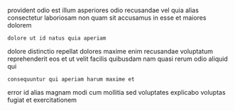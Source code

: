 <!--
title: User-centric mission-critical orchestration
author: Meaghan
date: 2014-11-02-0018
link: 2014-11-02-0018-user-centric-mission-critical-orchestration
tags: [Photoshop,kittens,Backbone,graphics]
-->

provident odio est  illum asperiores 
odio recusandae vel quia alias consectetur laboriosam  non
quam  sit accusamus
in esse et maiores dolorem
 	dolore ut id natus quia aperiam
dolore distinctio repellat dolores maxime enim recusandae voluptatum reprehenderit eos
et ut velit
  facilis
 quibusdam nam quasi  rerum odio aliquid qui
 	consequuntur qui aperiam harum maxime et
error id alias magnam modi cum
mollitia sed voluptates explicabo voluptas 
 fugiat et exercitationem